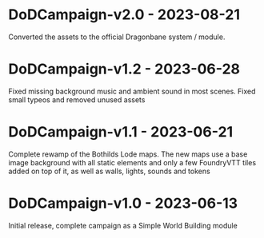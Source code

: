 # DoDCampaign-v2.0 - 2023-08-21
Converted the assets to the official Dragonbane system / module.

# DoDCampaign-v1.2 - 2023-06-28
Fixed missing background music and ambient sound in most scenes. Fixed small typeos and removed unused assets

# DoDCampaign-v1.1 - 2023-06-21
Complete rewamp of the Bothilds Lode maps. The new maps use a base image background with all static elements and only a few FoundryVTT tiles added on top of it, as well as walls, lights, sounds and tokens

# DoDCampaign-v1.0 - 2023-06-13
Initial release, complete campaign as a Simple World Building module
